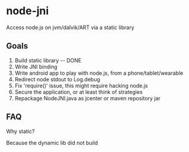 # node-jni
Access node.js on jvm/dalvik/ART via a static library

Goals
-----
1. Build static library -- DONE
2. Write JNI binding
3. Write android app to play with node.js, from a phone/tablet/wearable
4. Redirect node stdout to Log.debug
5. Fix 'require()' issue, this might require hacking node.js
6. Secure the application, or at least think of strategies
7. Repackage NodeJNI.java as jcenter or maven repository jar

FAQ
---

Why static?

Because the dynamic lib did not build





